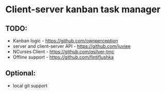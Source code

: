 # Client-server kanban task manager
## TODO:
* Kanban logic - https://github.com/ownperception
* server and client-server API - https://github.com/juviee
* NCurses Client - https://github.com/qsilver-tmc
* Offline support - https://github.com/fintiflushka
## Optional:
* local git support
